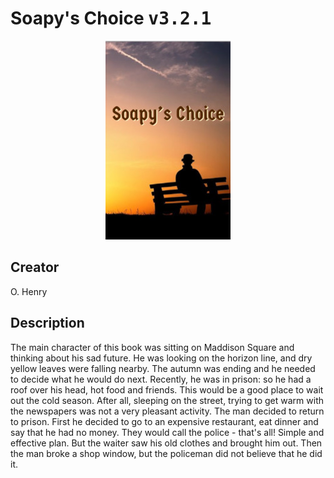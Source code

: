 
# Soapy's Choice <kbd>v3.2.1</kbd>

<center>
  <img src="./cover-1024.jpg"/>
</center>

## Creator
O. Henry

## Description
The main character of this book was sitting on Maddison Square and thinking about his sad future. He was looking on the horizon line, and dry yellow leaves were falling nearby. The autumn was ending and he needed to decide what he would do next. Recently, he was in prison: so he had a roof over his head, hot food and friends. This would be a good place to wait out the cold season. After all, sleeping on the street, trying to get warm with the newspapers was not a very pleasant activity. The man decided to return to prison. First he decided to go to an expensive restaurant, eat dinner and say that he had no money. They would call the police - that's all! Simple and effective plan. But the waiter saw his old clothes and brought him out. Then the man broke a shop window, but the policeman did not believe that he did it.
